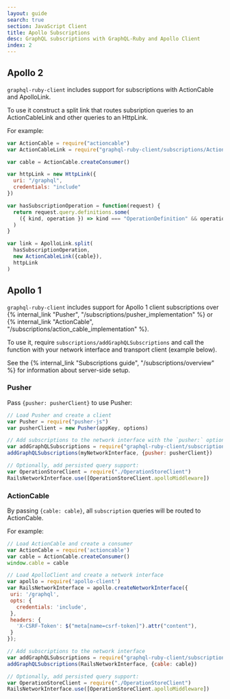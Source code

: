 ```yaml
---
layout: guide
search: true
section: JavaScript Client
title: Apollo Subscriptions
desc: GraphQL subscriptions with GraphQL-Ruby and Apollo Client
index: 2
---
```


## Apollo 2

`graphql-ruby-client` includes support for subscriptions with ActionCable and ApolloLink.

To use it construct a split link that routes subsription queries to an ActionCableLink and other queries to an HttpLink.

For example:

```js
var ActionCable = require("actioncable")
var ActionCableLink = require("graphql-ruby-client/subscriptions/ActionCableLink")

var cable = ActionCable.createConsumer()

var httpLink = new HttpLink({
  uri: "/graphql",
  credentials: "include"
})

var hasSubscriptionOperation = function(request) {
  return request.query.definitions.some(
    ({ kind, operation }) => kind === "OperationDefinition" && operation === "subscription"
  )
}

var link = ApolloLink.split(
  hasSubscriptionOperation,
  new ActionCableLink({cable}),
  httpLink
)
```

## Apollo 1

`graphql-ruby-client` includes support for Apollo 1 client subscriptions over {% internal_link "Pusher", "/subscriptions/pusher_implementation" %} or {% internal_link "ActionCable", "/subscriptions/action_cable_implementation" %}.

To use it, require `subscriptions/addGraphQLSubscriptions` and call the function with your network interface and transport client (example below).

See the {% internal_link "Subscriptions guide", "/subscriptions/overview" %} for information about server-side setup.

### Pusher

Pass `{pusher: pusherClient}` to use Pusher:

```js
// Load Pusher and create a client
var Pusher = require("pusher-js")
var pusherClient = new Pusher(appKey, options)

// Add subscriptions to the network interface with the `pusher:` options
var addGraphQLSubscriptions = require("graphql-ruby-client/subscriptions/addGraphQLSubscriptions")
addGraphQLSubscriptions(myNetworkInterface, {pusher: pusherClient})

// Optionally, add persisted query support:
var OperationStoreClient = require("./OperationStoreClient")
RailsNetworkInterface.use([OperationStoreClient.apolloMiddleware])
```

### ActionCable

By passing `{cable: cable}`, all `subscription` queries will be routed to ActionCable.

For example:

```js
// Load ActionCable and create a consumer
var ActionCable = require('actioncable')
var cable = ActionCable.createConsumer()
window.cable = cable

// Load ApolloClient and create a network interface
var apollo = require('apollo-client')
var RailsNetworkInterface = apollo.createNetworkInterface({
 uri: '/graphql',
 opts: {
   credentials: 'include',
 },
 headers: {
   'X-CSRF-Token': $("meta[name=csrf-token]").attr("content"),
 }
});

// Add subscriptions to the network interface
var addGraphQLSubscriptions = require("graphql-ruby-client/subscriptions/addGraphQLSubscriptions")
addGraphQLSubscriptions(RailsNetworkInterface, {cable: cable})

// Optionally, add persisted query support:
var OperationStoreClient = require("./OperationStoreClient")
RailsNetworkInterface.use([OperationStoreClient.apolloMiddleware])
```
